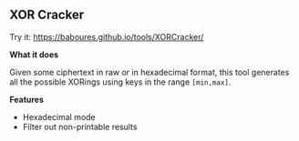 ## XOR Cracker

Try it: https://baboures.github.io/tools/XORCracker/

**What it does**

Given some ciphertext in raw or in hexadecimal format, this tool generates all the possible XORings using keys in the range `[min,max]`.

**Features**
- Hexadecimal mode
- Filter out non-printable results

